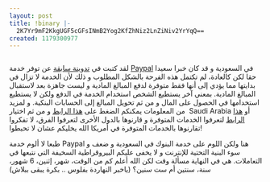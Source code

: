 ```yaml
---
layout: post
title: !binary |-
  2K7Yr9mF2KkgUGF5cGFsINmB2Yog2KfZhNiz2LnZiNiv2YrYqQ==
created: 1179300977
---
```

<p align="center"><a href="http://www.paypal.com"><img src="https://www.paypal.com/en_US/i/logo/paypal_logo.gif" alt="" /></a></p>
<p>لقد كتبت في <a href="http://yousef.raffah.com/node/168">تدوينة سابقة</a> عن توفر خدمة <a href="http://www.paypal.com">Paypal</a> في السعودية و قد كان خبرا سعيدا حقا لكن كالعادة، لم تكتمل هذه الفرحة بالشكل المطلوب و ذلك لأن الخدمة لا تزال في بدايتها مما يؤدي إلى أنها فقط متوفرة لدفع المبالغ المادية و ليست جاهزة بعد لاستقبال المبالغ المادية. بمعني آخر يستطيع الشخص استخدام الخدمة في الدفع ولكن لا يستطيع استخدامها في الحصول على المال و من ثم تحويل المبالغ إلى الحسابات البنكية. و لمزيد من المعلومات يمكنكم الضغط على <a href="https://www.paypal.com/cgi-bin/webscr?cmd=_display-country-functionality-outside">هذا الرابط</a> و من ثم اختيار&nbsp; Saudi Arabia أو <a href="https://www.paypal.com/cgi-bin/webscr?cmd=_display-approved-signup-countries-outside">هذا الرابط</a> لتعرفوا الخدمات المتوفرة و قارنوها بالدول الأخرى لتعرفوا الفرق، لا تفكروا تقارنوها بالخدمات المتوفرة في أمريكا الله يخليكم عشان لا تحبطوا!</p>
<p>طبعا لا ألوم خدمة Paypal هنا ولكن اللوم على خدمة البنوك في السعودية و ضعف و سوء البنية التحتية للإنترنت و لا يخفى عليكم البيروقراطية السخيفة التي نتبعها في التعاملات. هي في النهاية مسألة وقت لكن الله أعلم كم من الوقت، شهر، إثنين، 6 شهور، سنة، سنتين أم ست سنين؟ (ياخبر النهاردة بفلوس .. بكرة يبقى ببلاش)</p>
<!--break-->
